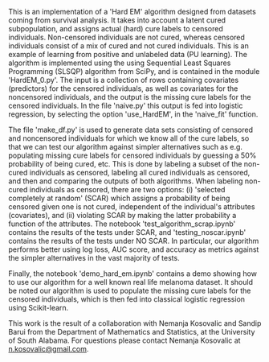 This is an implementation of a 'Hard EM' algorithm designed from datasets coming from survival analysis. It takes into account a latent cured subpopulation, and assigns actual (hard) cure labels to censored individuals. Non-censored individuals are not cured, whereas censored individuals consist of a mix of cured and not cured individuals. This is an example of learning from positive and unlabeled data (PU learning). The algorithm is implemented using the using Sequential Least Squares Programming (SLSQP) algorithm from SciPy, and is contained in the module 'HardEM_0.py'. The input is a collection of rows containing covariates (predictors) for the censored individuals, as well as covariates for the noncensored individuals, and the output is the missing cure labels for the censored individuals. In the file 'naive.py' this output is fed into logistic regression, by selecting the option 'use_HardEM', in the 'naive_fit' function.

The file 'make_df.py' is used to generate data sets consisting of censored and noncensored individuals for which we know all of the cure labels, so that we can test our algorithm against simpler alternatives such as e.g. populating missing cure labels for censored individuals by guessing a 50% probability of being cured, etc. This is done by labeling a subset of the non-cured individuals as censored, labeling all cured individuals as censored, and then and comparing the outputs of both algorithms. When labeling non-cured individuals as censored, there are two options: (i) 'selected completely at random' (SCAR) which assigns a probability of being censored given one is not cured, independent of the individual's attributes (covariates), and (ii) violating SCAR by making the latter probability a function of the attributes. The notebook 'test_algorithm_scrap.ipynb' contains the results of the tests under SCAR, and 'testing_noscar.ipynb' contains the results of the tests under NO SCAR. In particular, our algorithm performs better using log loss, AUC score, and accuracy as metrics against the simpler alternatives in the vast majority of tests. 

Finally, the notebook 'demo_hard_em.ipynb' contains a demo showing how to use our algorithm for a well known real life melanoma dataset. It should be noted our algorithm is used to populate the missing cure labels for the censored individuals, which is then fed into classical logistic regression using Scikit-learn.

This work is the result of a collaboration with Nemanja Kosovalic and Sandip Barui from the Department of Mathematics and Statistics, at the University of South Alabama. For questions please contact Nemanja Kosovalic at n.kosovalic@gmail.com.
